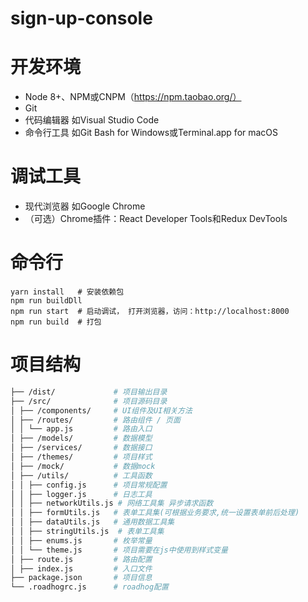 # sign-up-console

# 开发环境
- Node 8+、NPM或CNPM（https://npm.taobao.org/）
- Git
- 代码编辑器 如Visual Studio Code
- 命令行工具 如Git Bash for Windows或Terminal.app for macOS

# 调试工具
- 现代浏览器 如Google Chrome
- （可选）Chrome插件：React Developer Tools和Redux DevTools

# 命令行

```shell
yarn install   # 安装依赖包
npm run buildDll
npm run start  # 启动调试， 打开浏览器，访问：http://localhost:8000
npm run build  # 打包
```

# 项目结构

```bash
├── /dist/             # 项目输出目录
├── /src/              # 项目源码目录
│ ├── /components/     # UI组件及UI相关方法
│ ├── /routes/         # 路由组件 / 页面
│ │ └── app.js         # 路由入口
│ ├── /models/         # 数据模型
│ ├── /services/       # 数据接口
│ ├── /themes/         # 项目样式
│ ├── /mock/           # 数据mock
│ ├── /utils/          # 工具函数
│ │ ├── config.js      # 项目常规配置
│ │ ├── logger.js      # 日志工具
│ │ ├── networkUtils.js # 网络工具集 异步请求函数
│ │ ├── formUtils.js   # 表单工具集(可根据业务要求,统一设置表单前后处理)
│ │ ├── dataUtils.js   # 通用数据工具集
│ │ ├── stringUtils.js  # 表单工具集
│ │ ├── enums.js       # 枚举常量
│ │ └── theme.js       # 项目需要在js中使用到样式变量
│ ├── route.js         # 路由配置
│ ├── index.js         # 入口文件
├── package.json       # 项目信息
└── .roadhogrc.js      # roadhog配置
```
